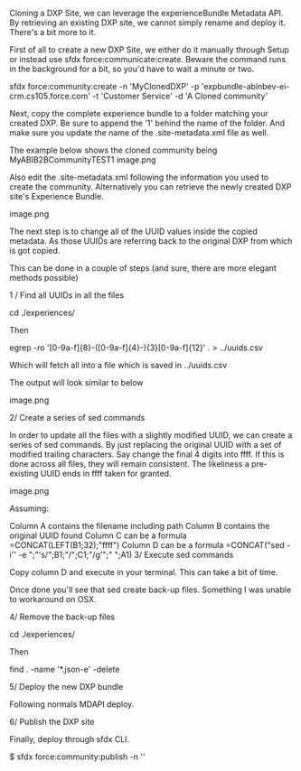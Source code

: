 Cloning a DXP Site, we can leverage the experienceBundle Metadata API. By retrieving an existing DXP site, we cannot simply rename and deploy it. There's a bit more to it.

First of all to create a new DXP Site, we either do it manually through Setup or instead use sfdx force:communicate:create. Beware the command runs in the background for a bit, so you'd have to wait a minute or two.

sfdx force:community:create -n 'MyClonedDXP' -p 'expbundle-abinbev-ei-crm.cs105.force.com' -t 'Customer Service' -d 'A Cloned community'

Next, copy the complete experience bundle to a folder matching your created DXP. Be sure to append the '1' behind the name of the folder. And make sure you update the name of the .site-metadata.xml file as well.

The example below shows the cloned community being MyABIB2BCommunityTEST1
image.png

Also edit the .site-metadata.xml following the information you used to create the community. Alternatively you can retrieve the newly created DXP site's Experience Bundle.

image.png

The next step is to change all of the UUID values inside the copied metadata. As those UUIDs are referring back to the original DXP from which is got copied.

This can be done in a couple of steps (and sure, there are more elegant methods possible)

1 / Find all UUIDs in all the files

cd ./experiences/<your DXP site>

Then

egrep -ro '[0-9a-f]{8}-([0-9a-f]{4}-){3}[0-9a-f]{12}' . > ../uuids.csv

Which will fetch all into a file which is saved in ../uuids.csv

The output will look similar to below

image.png

2/ Create a series of sed commands

In order to update all the files with a slightly modified UUID, we can create a series of sed commands. By just replacing the original UUID with a set of modified trailing characters. Say change the final 4 digits into ffff. If this is done across all files, they will remain consistent. The likeliness a pre-existing UUID ends in ffff taken for granted.

image.png

Assuming:

Column A contains the filename including path
Column B contains the original UUID found
Column C can be a formula =CONCAT(LEFT(B1;32);"ffff")
Column D can be a formula =CONCAT("sed -i'' -e ";"'s/";B1;"/";C1;"/g'";" ";A1)
3/ Execute sed commands

Copy column D and execute in your terminal. This can take a bit of time.

Once done you'll see that sed create back-up files. Something I was unable to workaround on OSX.

4/ Remove the back-up files

cd ./experiences/<your DXP site>

Then

find . -name '*.json-e' -delete

5/ Deploy the new DXP bundle

Following normals MDAPI deploy.

6/ Publish the DXP site

Finally, deploy through sfdx CLI.

$ sfdx force:community:publish -n '<your DXP site>'
